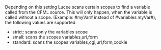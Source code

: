 
Depending on this setting Lucee scans certain scopes to find a variable called from the CFML source. This will only happen, when the variable is called without a scope. (Example: #myVar# instead of #variables.myVar#), the following values are supported:
- strict: scans only the variables scope
- small: scans the scopes variables,url,form
- standard: scans the scopes variables,cgi,url,form,cookie
			